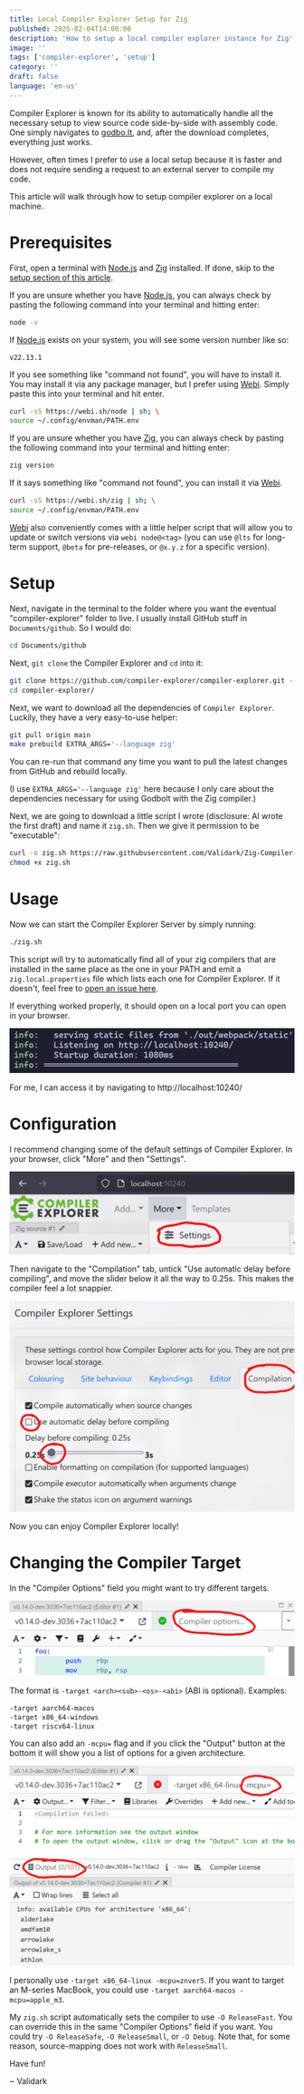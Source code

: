 ```yaml
---
title: Local Compiler Explorer Setup for Zig
published: 2025-02-04T14:00:00
description: 'How to setup a local compiler explorer instance for Zig'
image: ''
tags: ['compiler-explorer', 'setup']
category: ''
draft: false
language: 'en-us'
---
```


Compiler Explorer is known for its ability to automatically handle all the necessary setup to view source code side-by-side with assembly code. One simply navigates to [godbo.lt](https://godbo.lt/), and, after the download completes, everything just works.

However, often times I prefer to use a local setup because it is faster and does not require sending a request to an external server to compile my code.

This article will walk through how to setup compiler explorer on a local machine.

# Prerequisites

First, open a terminal with [Node.js](https://nodejs.org/en) and [Zig](https://ziglang.org/) installed. If done, skip to the [setup section of this article](#setup).

If you are unsure whether you have [Node.js](https://nodejs.org/en), you can always check by pasting the following command into your terminal and hitting enter:

```sh
node -v
```

If [Node.js](https://nodejs.org/en) exists on your system, you will see some version number like so:

```
v22.13.1
```

If you see something like "command not found", you will have to install it. You may install it via any package manager, but I prefer using [Webi](https://webinstall.dev/webi/). Simply paste this into your terminal and hit enter.

```sh
curl -sS https://webi.sh/node | sh; \
source ~/.config/envman/PATH.env
```

If you are unsure whether you have [Zig](https://ziglang.org/), you can always check by pasting the following command into your terminal and hitting enter:

```sh
zig version
```

If it says something like "command not found", you can install it via [Webi](https://webinstall.dev/webi/).

```sh
curl -sS https://webi.sh/zig | sh; \
source ~/.config/envman/PATH.env
```

[Webi](https://webinstall.dev/webi/) also conveniently comes with a little helper script that will allow you to update or switch versions via `webi node@<tag>` (you can use `@lts` for long-term support, `@beta` for pre-releases, or `@x.y.z` for a specific version).

# Setup

Next, navigate in the terminal to the folder where you want the eventual "compiler-explorer" folder to live. I usually install GitHub stuff in `Documents/github`. So I would do:

```sh
cd Documents/github
```

Next, `git clone` the Compiler Explorer and `cd` into it:

```sh
git clone https://github.com/compiler-explorer/compiler-explorer.git --depth 1
cd compiler-explorer/
```

Next, we want to download all the dependencies of `Compiler Explorer`. Luckily, they have a very easy-to-use helper:

```sh
git pull origin main
make prebuild EXTRA_ARGS='--language zig'
```

You can re-run that command any time you want to pull the latest changes from GitHub and rebuild locally.

(I use `EXTRA_ARGS='--language zig'` here because I only care about the dependencies necessary for using Godbolt with the Zig compiler.)

Next, we are going to download a little script I wrote (disclosure: AI wrote the first draft) and name it `zig.sh`. Then we give it permission to be "executable":

```sh
curl -o zig.sh https://raw.githubusercontent.com/Validark/Zig-Compiler-Explorer-Shim/refs/heads/main/zig.sh
chmod +x zig.sh
```

# Usage

Now we can start the Compiler Explorer Server by simply running:

```sh
./zig.sh
```

This script will try to automatically find all of your zig compilers that are installed in the same place as the one in your PATH and emit a `zig.local.properties` file which lists each one for Compiler Explorer. If it doesn't, feel free to [open an issue here](https://github.com/Validark/Zig-Compiler-Explorer-Shim/issues).

If everything worked properly, it should open on a local port you can open in your browser.

![A screenshot of the output that shows it opened a port on localhost](./listening_on_localhost.png)

For me, I can access it by navigating to http://localhost:10240/

# Configuration

I recommend changing some of the default settings of Compiler Explorer. In your browser, click "More" and then "Settings".

![A screenshot of where the "More" and "Settings" buttons are located](./select_settings_small.png)

Then navigate to the "Compilation" tab, untick "Use automatic delay before compiling", and move the slider below it all the way to 0.25s. This makes the compiler feel a lot snappier.

![A screenshot of how to follow the previous steps](./change_delay_before_compiling.png)

Now you can enjoy Compiler Explorer locally!

# Changing the Compiler Target

In the "Compiler Options" field you might want to try different targets.

![A screenshot showing the "Compiler Options" field](./compiler_options.png)

The format is `-target <arch><sub>-<os>-<abi>` (ABI is optional). Examples:

```
-target aarch64-macos
-target x86_64-windows
-target riscv64-linux
```

You can also add an `-mcpu=` flag and if you click the "Output" button at the bottom it will show you a list of options for a given architecture.

![A screenshot showing how to enter "-mcpu=" in the right spot and clicking "Output"](./list_cpu_arches.png)


I personally use `-target x86_64-linux -mcpu=znver5`. If you want to target an M-series MacBook, you could use `-target aarch64-macos -mcpu=apple_m3`.

My `zig.sh` script automatically sets the compiler to use `-O ReleaseFast`. You can override this in the same "Compiler Options" field if you want. You could try `-O ReleaseSafe`, `-O ReleaseSmall`, or `-O Debug`. Note that, for some reason, source-mapping does not work with `ReleaseSmall`.

Have fun!

‒ Validark
